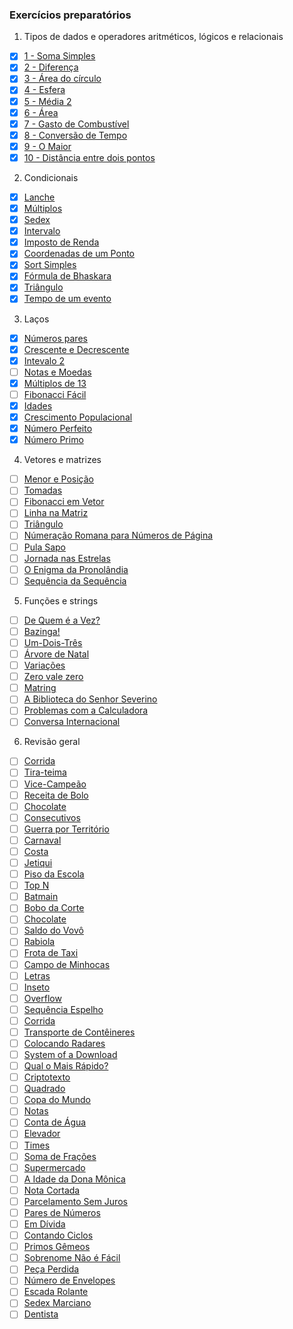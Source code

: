 ### Exercícios preparatórios

1. Tipos de dados e operadores aritméticos, lógicos e relacionais
- [X] [1 - Soma Simples](https://www.beecrowd.com.br/judge/pt/problems/view/1003)
- [X] [2 - Diferença](https://www.beecrowd.com.br/judge/pt/problems/view/1007) 
- [X] [3 - Área do círculo](https://www.beecrowd.com.br/judge/pt/problems/view/1002) 
- [X] [4 - Esfera](https://www.beecrowd.com.br/judge/pt/problems/view/1011) <br>
- [X] [5 - Média 2](https://www.beecrowd.com.br/judge/pt/problems/view/1006) <br>
- [X] [6 - Área](https://www.beecrowd.com.br/judge/pt/problems/view/1012) <br>
- [X] [7 - Gasto de Combustível](https://www.beecrowd.com.br/judge/pt/problems/view/1017) <br>
- [X] [8 - Conversão de Tempo](https://www.beecrowd.com.br/judge/pt/problems/view/1019) <br>
- [X] [9 - O Maior](https://www.beecrowd.com.br/judge/pt/problems/view/1013) <br>
- [X] [10 - Distância entre dois pontos](https://www.beecrowd.com.br/judge/pt/problems/view/1015) <br>

2. Condicionais
- [X] [Lanche](https://www.beecrowd.com.br/judge/pt/problems/view/1038) 
- [X] [Múltiplos](https://www.beecrowd.com.br/judge/pt/problems/view/1044) 
- [X] [Sedex](https://www.beecrowd.com.br/judge/pt/problems/view/2375) <br>
- [X] [Intervalo](https://www.beecrowd.com.br/judge/pt/problems/view/1037) <br>
- [X] [Imposto de Renda](https://www.beecrowd.com.br/judge/pt/problems/view/1051) <br>
- [X] [Coordenadas de um Ponto](https://www.beecrowd.com.br/judge/pt/problems/view/1041) <br>
- [X] [Sort Simples](https://www.beecrowd.com.br/judge/pt/problems/view/1042) <br>
- [X] [Fórmula de Bhaskara](https://www.beecrowd.com.br/judge/pt/problems/view/1036) <br>
- [X] [Triângulo](https://www.beecrowd.com.br/judge/pt/problems/view/1043) <br>
- [X] [Tempo de um evento](https://www.beecrowd.com.br/judge/pt/problems/view/1061) <br>

3. Laços
- [X] [Números pares](https://www.beecrowd.com.br/judge/pt/problems/view/1059) <br>
- [X] [Crescente e Decrescente](https://www.beecrowd.com.br/judge/pt/problems/view/1113) <br>
- [X] [Intevalo 2](https://www.beecrowd.com.br/judge/pt/problems/view/1072) <br>
- [ ] [Notas e Moedas](https://www.beecrowd.com.br/judge/pt/problems/view/1021) <br>
- [X] [Múltiplos de 13](https://www.beecrowd.com.br/judge/pt/problems/view/1132) <br>
- [ ] [Fibonacci Fácil](https://www.beecrowd.com.br/judge/pt/problems/view/1151) <br>
- [X] [Idades](https://www.beecrowd.com.br/judge/pt/problems/view/1154) <br>
- [X] [Crescimento Populacional](https://www.beecrowd.com.br/judge/pt/problems/view/1160) <br>
- [X] [Número Perfeito](https://www.beecrowd.com.br/judge/pt/problems/view/1164) <br>
- [X] [Número Primo](https://www.beecrowd.com.br/judge/pt/problems/view/1165) <br>

4. Vetores e matrizes
- [ ] [Menor e Posição](https://www.beecrowd.com.br/judge/pt/problems/view/1180)
- [ ] [Tomadas](https://www.beecrowd.com.br/judge/pt/problems/view/1930)
- [ ] [Fibonacci em Vetor](https://www.beecrowd.com.br/judge/pt/problems/view/1176)
- [ ] [Linha na Matriz](https://www.beecrowd.com.br/judge/pt/problems/view/1181)
- [ ] [Triângulo](https://www.beecrowd.com.br/judge/pt/problems/view/1929)
- [ ] [Númeração Romana para Números de Página](https://www.beecrowd.com.br/judge/pt/problems/view/1960)
- [ ] [Pula Sapo](https://www.beecrowd.com.br/judge/pt/problems/view/1961)
- [ ] [Jornada nas Estrelas](https://www.beecrowd.com.br/judge/pt/problems/view/1973)
- [ ] [O Enigma da Pronolândia](https://www.beecrowd.com.br/judge/pt/problems/view/1984)
- [ ] [Sequência da Sequência](https://www.beecrowd.com.br/judge/pt/problems/view/2028)

5. Funções e strings
- [ ] [De Quem é a Vez?](https://www.beecrowd.com.br/judge/pt/problems/view/1914)
- [ ] [Bazinga!](https://www.beecrowd.com.br/judge/pt/problems/view/1828)
- [ ] [Um-Dois-Três](https://www.beecrowd.com.br/judge/pt/problems/view/1332)
- [ ] [Árvore de Natal](https://www.beecrowd.com.br/judge/pt/problems/view/1768)
- [ ] [Variações](https://www.beecrowd.com.br/judge/pt/problems/view/1632)
- [ ] [Zero vale zero](https://www.beecrowd.com.br/judge/pt/problems/view/1871)
- [ ] [Matring](https://www.beecrowd.com.br/judge/pt/problems/view/1803)
- [ ] [A Biblioteca do Senhor Severino](https://www.beecrowd.com.br/judge/pt/problems/view/2137)
- [ ] [Problemas com a Calculadora](https://www.beecrowd.com.br/judge/pt/problems/view/2694)
- [ ] [Conversa Internacional](https://www.beecrowd.com.br/judge/pt/problems/view/1581)

6. Revisão geral
- [ ] [Corrida](https://www.beecrowd.com.br/judge/pt/problems/view/2416)
- [ ] [Tira-teima](https://www.beecrowd.com.br/judge/pt/problems/view/2424)
- [ ] [Vice-Campeão](https://www.beecrowd.com.br/judge/pt/problems/view/2408)
- [ ] [Receita de Bolo](https://www.beecrowd.com.br/judge/pt/problems/view/2423)
- [ ] [Chocolate](https://www.beecrowd.com.br/judge/pt/problems/view/2427)
- [ ] [Consecutivos](https://www.beecrowd.com.br/judge/pt/problems/view/2415)
- [ ] [Guerra por Território](https://www.beecrowd.com.br/judge/pt/problems/view/2420)
- [ ] [Carnaval](https://www.beecrowd.com.br/judge/pt/problems/view/2418)
- [ ] [Costa](https://www.beecrowd.com.br/judge/pt/problems/view/2419)
- [ ] [Jetiqui](https://www.beecrowd.com.br/judge/pt/problems/view/2587)
- [ ] [Piso da Escola](https://www.beecrowd.com.br/judge/pt/problems/view/2786)
- [ ] [Top N](https://www.beecrowd.com.br/judge/pt/problems/view/1943)
- [ ] [Batmain](https://www.beecrowd.com.br/judge/pt/problems/view/2510)
- [ ] [Bobo da Corte](https://www.beecrowd.com.br/judge/pt/problems/view/2963)
- [ ] [Chocolate](https://www.beecrowd.com.br/judge/pt/problems/view/2328)
- [ ] [Saldo do Vovô](https://www.beecrowd.com.br/judge/pt/problems/view/2434)
- [ ] [Rabiola](https://www.beecrowd.com.br/judge/pt/problems/view/1876)
- [ ] [Frota de Taxi](https://www.beecrowd.com.br/judge/pt/problems/view/2295)
- [ ] [Campo de Minhocas](https://www.beecrowd.com.br/judge/pt/problems/view/2293)
- [ ] [Letras](https://www.beecrowd.com.br/judge/pt/problems/view/2457)
- [ ] [Inseto](https://www.beecrowd.com.br/judge/pt/problems/view/2862)
- [ ] [Overflow](https://www.beecrowd.com.br/judge/pt/problems/view/2342)
- [ ] [Sequência Espelho](https://www.beecrowd.com.br/judge/pt/problems/view/2157)
- [ ] [Corrida](https://www.beecrowd.com.br/judge/pt/problems/view/2396)
- [ ] [Transporte de Contêineres](https://www.beecrowd.com.br/judge/pt/problems/view/2395)
- [ ] [Colocando Radares](https://www.beecrowd.com.br/judge/pt/problems/view/2598)
- [ ] [System of a Download](https://www.beecrowd.com.br/judge/pt/problems/view/2582)
- [ ] [Qual o Mais Rápido?](https://www.beecrowd.com.br/judge/pt/problems/view/2175)
- [ ] [Criptotexto](https://www.beecrowd.com.br/judge/pt/problems/view/2866)
- [ ] [Quadrado](https://www.beecrowd.com.br/judge/pt/problems/view/2471)
- [ ] [Copa do Mundo](https://www.beecrowd.com.br/judge/pt/problems/view/2376)
- [ ] [Notas](https://www.beecrowd.com.br/judge/pt/problems/view/2469)
- [ ] [Conta de Água](https://www.beecrowd.com.br/judge/pt/problems/view/2369)
- [ ] [Elevador](https://www.beecrowd.com.br/judge/pt/problems/view/2378)
- [ ] [Times](https://www.beecrowd.com.br/judge/pt/problems/view/2370)
- [ ] [Soma de Frações](https://www.beecrowd.com.br/judge/pt/problems/view/2443)
- [ ] [Supermercado](https://www.beecrowd.com.br/judge/pt/problems/view/3058)
- [ ] [A Idade da Dona Mônica](https://www.beecrowd.com.br/judge/pt/problems/view/3047)
- [ ] [Nota Cortada](https://www.beecrowd.com.br/judge/pt/problems/view/3049)
- [ ] [Parcelamento Sem Juros](https://www.beecrowd.com.br/judge/pt/problems/view/3060)
- [ ] [Pares de Números](https://www.beecrowd.com.br/judge/pt/problems/view/3059)
- [ ] [Em Dívida](https://www.beecrowd.com.br/judge/pt/problems/view/2044)
- [ ] [Contando Ciclos](https://www.beecrowd.com.br/judge/pt/problems/view/2497)
- [ ] [Primos Gêmeos](https://www.beecrowd.com.br/judge/pt/problems/view/3165)
- [ ] [Sobrenome Não é Fácil](https://www.beecrowd.com.br/judge/pt/problems/view/3358)
- [ ] [Peça Perdida](https://www.beecrowd.com.br/judge/pt/problems/view/2322)
- [ ] [Número de Envelopes](https://www.beecrowd.com.br/judge/pt/problems/view/2341)
- [ ] [Escada Rolante](https://www.beecrowd.com.br/judge/pt/problems/view/2390)
- [ ] [Sedex Marciano](https://www.beecrowd.com.br/judge/pt/problems/view/2382)
- [ ] [Dentista](https://www.beecrowd.com.br/judge/pt/problems/view/2387)
